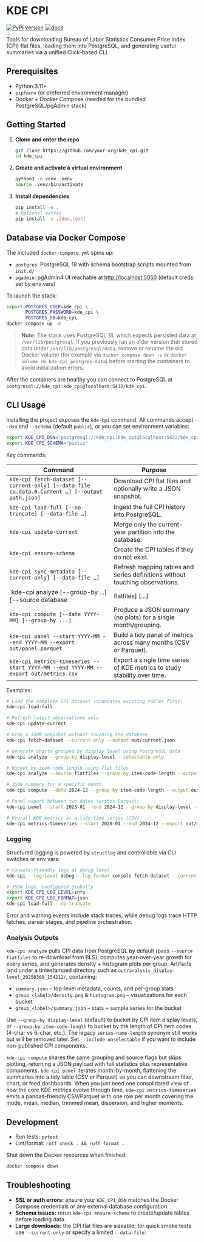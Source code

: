 # KDE CPI

[![PyPI version](https://badge.fury.io/py/kde-cpi.svg)](https://pypi.org/project/kde-cpi/)
[![docs](https://img.shields.io/badge/docs-latest-blue)](https://jakefau.github.io/kde_cpi/)

Tools for downloading Bureau of Labor Statistics Consumer Price Index (CPI) flat files, loading them into PostgreSQL, and generating useful summaries via a unified Click-based CLI.

## Prerequisites

- Python 3.11+
- `pip`/`venv` (or preferred environment manager)
- Docker + Docker Compose (needed for the bundled PostgreSQL/pgAdmin stack)

## Getting Started

1. **Clone and enter the repo**

   ```bash
   git clone https://github.com/your-org/kde_cpi.git
   cd kde_cpi
   ```

2. **Create and activate a virtual environment**

   ```bash
   python3 -m venv .venv
   source .venv/bin/activate
   ```

3. **Install dependencies**

   ```bash
   pip install -e .
   # Optional extras
   pip install -e .[dev,test]
   ```

## Database via Docker Compose

The included `docker-compose.yml` spins up:

- `postgres`: PostgreSQL 18 with schema bootstrap scripts mounted from `init.d/`
- `pgadmin`: pgAdmin4 UI reachable at <http://localhost:5050> (default creds: set by env vars)

To launch the stack:

```bash
export POSTGRES_USER=kde_cpi \
       POSTGRES_PASSWORD=kde_cpi \
       POSTGRES_DB=kde_cpi
docker compose up -d
```

> **Note:** The stack uses PostgreSQL 18, which expects persisted data at `/var/lib/postgresql`. If you previously ran an older version that stored data under `/var/lib/postgresql/data`, remove or rename the old Docker volume (for example via `docker compose down -v` or `docker volume rm kde_cpi_postgres-data`) before starting the containers to avoid initialization errors.

After the containers are healthy you can connect to PostgreSQL at `postgresql://kde_cpi:kde_cpi@localhost:5432/kde_cpi`.

## CLI Usage

Installing the project exposes the `kde-cpi` command. All commands accept `--dsn` and `--schema` (default `public`), or you can set environment variables:

```bash
export KDE_CPI_DSN="postgresql://kde_cpi:kde_cpi@localhost:5432/kde_cpi"
export KDE_CPI_SCHEMA="public"
```

Key commands:

| Command | Purpose |
| ------- | ------- |
| `kde-cpi fetch-dataset [--current-only] [--data-file cu.data.0.Current …] [--output path.json]` | Download CPI flat files and optionally write a JSON snapshot. |
| `kde-cpi load-full [--no-truncate] [--data-file …]` | Ingest the full CPI history into PostgreSQL. |
| `kde-cpi update-current` | Merge only the current-year partition into the database. |
| `kde-cpi ensure-schema` | Create the CPI tables if they do not exist. |
| `kde-cpi sync-metadata [--current-only] [--data-file …]` | Refresh mapping tables and series definitions without touching observations. |
| `kde-cpi analyze [--group-by ...] [--source database|flatfiles] [...]` | Compute YoY growth distributions, render KDE/histogram plots, and save summaries (database by default). |
| `kde-cpi compute [--date YYYY-MM] [--group-by ...]` | Produce a JSON summary (no plots) for a single month/grouping. |
| `kde-cpi panel --start YYYY-MM --end YYYY-MM --export out/panel.parquet` | Build a tidy panel of metrics across many months (CSV or Parquet). |
| `kde-cpi metrics-timeseries --start YYYY-MM --end YYYY-MM --export out/metrics.csv` | Export a single time series of KDE metrics to study stability over time. |

Examples:

```bash
# Load the complete CPI dataset (truncates existing tables first)
kde-cpi load-full

# Refresh latest observations only
kde-cpi update-current

# Grab a JSON snapshot without touching the database
kde-cpi fetch-dataset --current-only --output out/current.json

# Generate charts grouped by display level using PostgreSQL data
kde-cpi analyze --group-by display-level --selectable-only

# Bucket by item-code length using flat files
kde-cpi analyze --source flatfiles --group-by item-code-length --output-dir out/analytics

# JSON summary for a specific month
kde-cpi compute --date 2024-12 --group-by item-code-length --output out/summary_2024-12.json

# Panel export between two dates (writes Parquet)
kde-cpi panel --start 2023-01 --end 2024-12 --group-by display-level --export out/kde_panel.parquet

# Overall KDE metrics as a tidy time series (CSV)
kde-cpi metrics-timeseries --start 2020-01 --end 2024-12 --export out/mode_timeseries.csv
```

### Logging

Structured logging is powered by `structlog` and controllable via CLI switches or env vars:

```bash
# Console-friendly logs at debug level
kde-cpi --log-level debug --log-format console fetch-dataset --current-only

# JSON logs, configured globally
export KDE_CPI_LOG_LEVEL=info
export KDE_CPI_LOG_FORMAT=json
kde-cpi load-full --no-truncate
```

Error and warning events include stack traces, while debug logs trace HTTP fetches, parser stages, and pipeline orchestration.

### Analysis Outputs

`kde-cpi analyze` pulls CPI data from PostgreSQL by default (pass `--source flatfiles` to re-download from BLS), computes year-over-year growth for every series, and generates density + histogram plots per group. Artifacts land under a timestamped directory such as `out/analysis_display-level_20250309_154212/`, containing:

- `summary.json` – top-level metadata, counts, and per-group stats
- `group_<label>/density.png` & `histogram.png` – visualizations for each bucket
- `group_<label>/summary.json` – stats + sample series for the bucket

Use `--group-by display-level` (default) to bucket by CPI item display levels, or `--group-by item-code-length` to bucket by the length of CPI item codes (4-char vs 6-char, etc.). The legacy `series-name-length` synonym still works but will be removed later. Set `--include-unselectable` if you want to include non-published CPI components.

`kde-cpi compute` shares the same grouping and source flags but skips plotting, returning a JSON payload with full statistics plus representative components. `kde-cpi panel` iterates month-by-month, flattening the summaries into a tidy table (CSV or Parquet) so you can downstream filter, chart, or feed dashboards. When you just need one consolidated view of how the core KDE metrics evolve through time, `kde-cpi metrics-timeseries` emits a pandas-friendly CSV/Parquet with one row per month covering the mode, mean, median, trimmed mean, dispersion, and higher moments.

## Development

- Run tests: `pytest`
- Lint/format: `ruff check . && ruff format .`

Shut down the Docker resources when finished:

```bash
docker compose down
```

## Troubleshooting

- **SSL or auth errors:** ensure your `KDE_CPI_DSN` matches the Docker Compose credentials or any external database configuration.
- **Schema issues:** rerun `kde-cpi ensure-schema` to create/update tables before loading data.
- **Large downloads:** the CPI flat files are sizeable; for quick smoke tests use `--current-only` or specify a limited `--data-file`.
